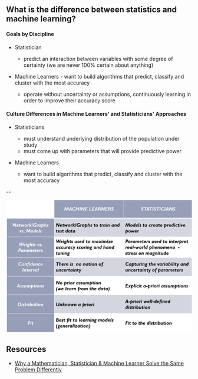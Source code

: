 ## What is the difference between statistics and machine learning?


#### Goals by Discipline

 * Statistician
    * predict an interaction between variables with some degree of certainty (we are never 100% certain about anything)

 * Machine Learners - want to build algorithms that predict, classify and cluster with the most accuracy
    * operate without uncertainty or assumptions, continuously learning in order to improve their accuracy score

#### Culture Differences in Machine Learners' and Statisticians' Approaches

 * Statisticians
    * must understand underlying distribution of the population under study
    * must come up with parameters that will provide predictive power

 * Machine Learners
    * want to build algorithms that predict, classify and cluster with the most accuracy

--

![](images/stats_vs_ml.png)

## Resources
- [Why a Mathematician, Statistician & Machine Learner Solve the Same Problem Differently](http://www.galvanize.com/blog/2015/08/26/why-a-mathematician-statistician-machine-learner-solve-the-same-problem-differently-2/#.Vha0zqJ33MP)

